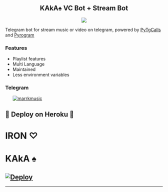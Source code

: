 <h2 align="center">KAkA♠ VC Bot + Stream Bot</h2>
<p>

<p align="center">
  <img src="https://te.legra.ph/file/38ef7eea3b7cf4bc540e9.jpg">
</p>

Telegram bot for stream music or video on telegram, 
powered by <a href="https://github.com/pytgcalls/pytgcalls">PyTgCalls</a>
and <a href="https://github.com/pyrogram/pyrogram">Pyrogram</a>
</p>

<h3>Features</h3> 
<ul>
    <li>Playlist features</li>
    <li>Multi Language</li>
    <li>Maintained</li>
    <li>Less environment variables</li>
</ul>

<h3>Telegram</h3>
<ul>
    <a href="https://telegram.me/marrkmusic"><img alt="marrkmusic" src="https://img.shields.io/badge/marrkmusic-blue.svg?logo=telegram"></a> <br/>
</ul>

## 👻 Deploy on Heroku 👻
# IRON ♡
# KAkA ♠
[![Deploy](https://www.herokucdn.com/deploy/button.svg)](https://heroku.com/deploy?template=https://github.com/malek045/KAKAVCPlayer)
------------------------------------------------
-------------------------------------------------
